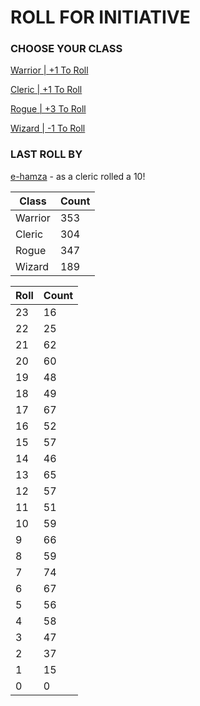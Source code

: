 # ROLL FOR INITIATIVE
### CHOOSE YOUR CLASS

[Warrior | +1 To Roll](https://github.com/benjaminsampica/benjaminsampica/issues/new?title=roll%7Cwarrior&body=Just+click+%27Submit+new+issue%27.)

[Cleric | +1 To Roll](https://github.com/benjaminsampica/benjaminsampica/issues/new?title=roll%7Ccleric&body=Just+click+%27Submit+new+issue%27.)

[Rogue | +3 To Roll](https://github.com/benjaminsampica/benjaminsampica/issues/new?title=roll%7Crogue&body=Just+click+%27Submit+new+issue%27.)

[Wizard | -1 To Roll](https://github.com/benjaminsampica/benjaminsampica/issues/new?title=roll%7Cwizard&body=Just+click+%27Submit+new+issue%27.)
### LAST ROLL BY
[e-hamza](https://www.github.com/e-hamza) - as a cleric rolled a 10!

|Class|Count|
|-|-|
|Warrior|353|
|Cleric|304|
|Rogue|347|
|Wizard|189|

|Roll|Count|
|-|-|
|23|16
|22|25
|21|62
|20|60
|19|48
|18|49
|17|67
|16|52
|15|57
|14|46
|13|65
|12|57
|11|51
|10|59
|9|66
|8|59
|7|74
|6|67
|5|56
|4|58
|3|47
|2|37
|1|15
|0|0
